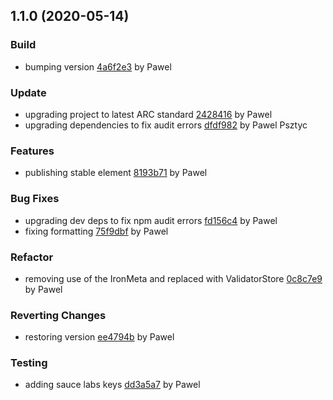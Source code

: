 <a name="1.1.0"></a>
## 1.1.0 (2020-05-14)

### Build

* bumping version [4a6f2e3](https://github.com/anypoint-web-components/validator-mixin/commit/4a6f2e36e87a51d1d7f14c050604bdbd75cb28bd) by Pawel


### Update

* upgrading project to latest ARC standard [2428416](https://github.com/anypoint-web-components/validator-mixin/commit/2428416d69bdd5e3237c36ad54d13b55b3e27923) by Pawel
* upgrading dependencies to fix audit errors [dfdf982](https://github.com/anypoint-web-components/validator-mixin/commit/dfdf982e072b89f7113184674119a1848617bd0c) by Pawel Psztyc


### Features

* publishing stable element [8193b71](https://github.com/anypoint-web-components/validator-mixin/commit/8193b71a5462652defd85d5a60da2ffaf70da672) by Pawel


### Bug Fixes

* upgrading dev deps to fix npm audit errors [fd156c4](https://github.com/anypoint-web-components/validator-mixin/commit/fd156c4ff4aea3b7d1964174809cf1800c02a58a) by Pawel
* fixing formatting [75f9dbf](https://github.com/anypoint-web-components/validator-mixin/commit/75f9dbf020fc223e0dedda634a15abc6152b68f9) by Pawel


### Refactor

* removing use of the IronMeta and replaced with ValidatorStore [0c8c7e9](https://github.com/anypoint-web-components/validator-mixin/commit/0c8c7e9e2f2519df49b455f2b588843495b4475a) by Pawel


### Reverting Changes

* restoring version [ee4794b](https://github.com/anypoint-web-components/validator-mixin/commit/ee4794be2197dbbe42d48c799ff4b75d68e45954) by Pawel


### Testing

* adding sauce labs keys [dd3a5a7](https://github.com/anypoint-web-components/validator-mixin/commit/dd3a5a7c35840feec4d5f03a3c3693d30f06fe06) by Pawel


